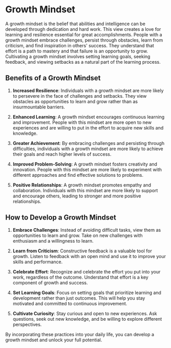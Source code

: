 # Growth Mindset

A growth mindset is the belief that abilities and intelligence can be developed through dedication and hard work. This view creates a love for learning and resilience essential for great accomplishments. People with a growth mindset embrace challenges, persist through obstacles, learn from criticism, and find inspiration in others' success. They understand that effort is a path to mastery and that failure is an opportunity to grow. Cultivating a growth mindset involves setting learning goals, seeking feedback, and viewing setbacks as a natural part of the learning process. 

## Benefits of a Growth Mindset

1. **Increased Resilience**: Individuals with a growth mindset are more likely to persevere in the face of challenges and setbacks. They view obstacles as opportunities to learn and grow rather than as insurmountable barriers.

2. **Enhanced Learning**: A growth mindset encourages continuous learning and improvement. People with this mindset are more open to new experiences and are willing to put in the effort to acquire new skills and knowledge.

3. **Greater Achievement**: By embracing challenges and persisting through difficulties, individuals with a growth mindset are more likely to achieve their goals and reach higher levels of success.

4. **Improved Problem-Solving**: A growth mindset fosters creativity and innovation. People with this mindset are more likely to experiment with different approaches and find effective solutions to problems.

5. **Positive Relationships**: A growth mindset promotes empathy and collaboration. Individuals with this mindset are more likely to support and encourage others, leading to stronger and more positive relationships.

## How to Develop a Growth Mindset

1. **Embrace Challenges**: Instead of avoiding difficult tasks, view them as opportunities to learn and grow. Take on new challenges with enthusiasm and a willingness to learn.

2. **Learn from Criticism**: Constructive feedback is a valuable tool for growth. Listen to feedback with an open mind and use it to improve your skills and performance.

3. **Celebrate Effort**: Recognize and celebrate the effort you put into your work, regardless of the outcome. Understand that effort is a key component of growth and success.

4. **Set Learning Goals**: Focus on setting goals that prioritize learning and development rather than just outcomes. This will help you stay motivated and committed to continuous improvement.

5. **Cultivate Curiosity**: Stay curious and open to new experiences. Ask questions, seek out new knowledge, and be willing to explore different perspectives.

By incorporating these practices into your daily life, you can develop a growth mindset and unlock your full potential.